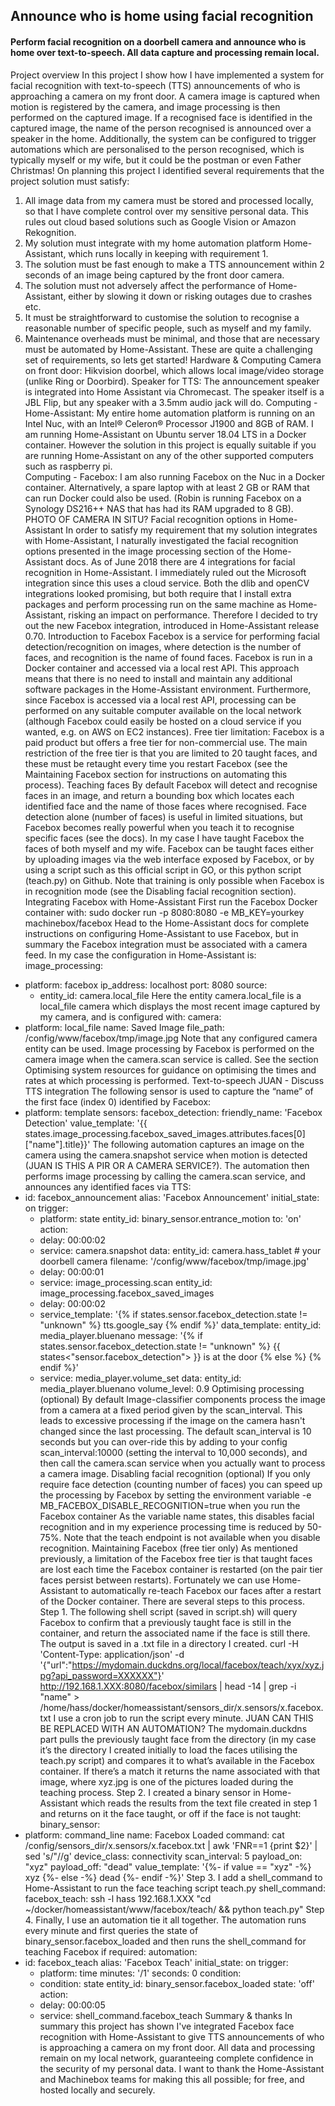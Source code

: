 ## Announce who is home using facial recognition

#### Perform facial recognition on a doorbell camera and announce who is home over text-to-speech. All data capture and processing remain local.

Project overview
In this project I show how I have implemented a system for facial recognition with text-to-speech (TTS) announcements of who is approaching a camera on my front door. A camera image is captured when motion is registered by the camera, and image processing is then performed on the captured image. If a recognised face is identified in the captured image, the name of the person recognised is announced over a speaker in the home. Additionally, the system can be configured to trigger automations which are personalised to the person recognised, which is typically myself or my wife, but it could be the postman or even Father Christmas!
On planning this project I identified several requirements that the project solution must satisfy:
1. All image data from my camera must be stored and processed locally, so that I have complete control over my sensitive personal data. This rules out cloud based solutions such as Google Vision or Amazon Rekognition.
2. My solution must integrate with my home automation platform Home-Assistant, which runs locally in keeping with requirement 1.
3. The solution must be fast enough to make a TTS announcement within 2 seconds of an image being captured by the front door camera.
4. The solution must not adversely affect the performance of Home-Assistant, either by slowing it down or risking outages due to crashes etc.
5.  It must be straightforward to customise the solution to recognise a reasonable number of specific people, such as myself and my family.
6. Maintenance overheads must be minimal, and those that are necessary must be automated by Home-Assistant.
These are quite a challenging set of requirements, so lets get started!
Hardware & Computing
Camera on front door: Hikvision doorbel, which allows local image/video storage (unlike Ring or Doorbird).
Speaker for TTS: The announcement speaker is integrated into Home Assistant via Chromecast.  The speaker itself is a JBL Flip, but any speaker with a 3.5mm audio jack will do.
Computing - Home-Assistant: My entire home automation platform is running on an Intel Nuc, with an Intel® Celeron® Processor J1900 and 8GB of RAM. I am running Home-Assistant on Ubuntu server 18.04 LTS in a Docker container. However the solution in this project is equally suitable if you are running Home-Assistant on any of the other supported computers such as raspberry pi.  
Computing - Facebox: I am also running Facebox on the Nuc in a Docker container. Alternatively, a spare laptop with at least 2 GB or RAM that can run Docker could also be used. (Robin is running Facebox on a Synology DS216++ NAS that has had its RAM upgraded to 8 GB).
PHOTO OF CAMERA IN SITU?
Facial recognition options in Home-Assistant
In order to satisfy my requirement that my solution integrates with Home-Assistant, I naturally investigated the facial recognition options presented in the image processing section of the Home-Assistant docs. As of June 2018 there are 4 integrations for facial recognition in Home-Assistant. I immediately ruled out the Microsoft integration since this uses a cloud service. Both the dlib and openCV integrations looked promising, but both require that I install extra packages and perform processing run on the same machine as Home-Assistant, risking an impact on performance. Therefore I decided to try out the new Facebox integration, introduced in Home-Assistant release 0.70.
Introduction to Facebox
Facebox is a service for performing facial detection/recognition on images, where detection is the number of faces, and recognition is the name of found faces. Facebox is run in a Docker container and accessed via a local rest API. This  approach means that there is no need to install and maintain any additional software packages in the Home-Assistant environment. Furthermore, since Facebox is accessed via a local rest API, processing can be performed on any suitable computer available on the local network (although Facebox could easily be hosted on a cloud service if you wanted, e.g. on AWS on EC2 instances).
Free tier limitation: Facebox is a paid product but offers a free tier for non-commercial use. The main restriction of the free tier is that you are limited to 20 taught faces, and these must be retaught every time you restart Facebox (see the Maintaining Facebox section for instructions on automating this process).
Teaching faces
By default Facebox will detect and recognise faces in an image, and return a bounding box which locates each identified face and the name of those faces where recognised. Face detection alone (number of faces) is useful in limited situations, but Facebox becomes really powerful when you teach it to recognise specific faces (see the docs). In my case I have taught Facebox the faces of both myself and my wife. Facebox can be taught faces either by uploading images via the web interface exposed by Facebox, or by using a script such as this official script in GO, or this python script (teach.py) on Github. Note that training is only possible when Facebox is in recognition mode (see the Disabling facial recognition section).
Integrating Facebox with Home-Assistant
First run the Facebox Docker container with:
sudo docker run -p 8080:8080 -e MB_KEY=yourkey machinebox/facebox
Head to the Home-Assistant docs for complete instructions on configuring Home-Assistant to use Facebox, but in summary the Facebox integration must be associated with a camera feed. In my case the configuration in Home-Assistant is:
image_processing:
  - platform: facebox
    ip_address: localhost
    port: 8080
    source:
      - entity_id: camera.local_file
Here the entity camera.local_file is a local_file camera which displays the most recent image captured by my camera, and is configured with:
camera:
- platform: local_file
  name: Saved Image
  file_path: /config/www/facebox/tmp/image.jpg
Note that any configured camera entity can be used. Image processing by Facebox is performed on the camera image when the camera.scan service is called. See the section Optimising system resources for guidance on optimising the times and rates at which processing is performed.
Text-to-speech
JUAN - Discuss TTS integration
The following sensor is used to capture the “name” of the first face (index 0) identified by Facebox:
- platform: template
  sensors:
    facebox_detection:
      friendly_name: 'Facebox Detection'
       value_template: '{{ states.image_processing.facebox_saved_images.attributes.faces[0]["name"].title}}'
The following automation captures an image on the camera using the camera.snapshot service when motion is detected (JUAN IS THIS A PIR OR A CAMERA SERVICE?). The automation then performs image processing by calling the camera.scan service, and announces any identified faces via TTS:
- id: facebox_announcement
  alias: 'Facebox Announcement'
  initial_state: on
  trigger:
    - platform: state
      entity_id: binary_sensor.entrance_motion
      to: 'on'
  action:
    - delay: 00:00:02
    - service: camera.snapshot
      data:
        entity_id: camera.hass_tablet  # your doorbell camera
        filename: '/config/www/facebox/tmp/image.jpg'
    - delay: 00:00:01
    - service: image_processing.scan
      entity_id: image_processing.facebox_saved_images
    - delay: 00:00:02
    - service_template: '{% if states.sensor.facebox_detection.state != "unknown" %} tts.google_say {% endif %}'
      data_template:
        entity_id: media_player.bluenano <chromecast>
        message: '{% if states.sensor.facebox_detection.state != "unknown" %}  {{ states<"sensor.facebox_detection"> }} is at the door {% else %} {% endif %}'
    - service: media_player.volume_set
      data:
        entity_id: media_player.bluenano
        volume_level: 0.9
Optimising processing (optional)
By default Image-classifier components process the image from a camera at a fixed period given by the scan_interval. This leads to excessive processing if the image on the camera hasn't changed since the last processing. The default scan_interval is 10 seconds but you can over-ride this by adding to your config scan_interval:10000 (setting the interval to 10,000 seconds), and then call the camera.scan service when you actually want to process a camera image.
Disabling facial recognition (optional)
If you only require face detection (counting number of faces) you can speed up the processing by Facebox by setting the environment variable -e MB_FACEBOX_DISABLE_RECOGNITION=true when you run the Facebox container As the variable name states, this disables facial recognition and in my experience processing time is reduced by 50-75%. Note that the teach endpoint is not available when you disable recognition.
Maintaining Facebox (free tier only)
As mentioned previously, a limitation of the Facebox free tier is that taught faces are lost each time the Facebox container is restarted (on the pair tier faces persist between restarts). Fortunately we can use Home-Assistant to automatically re-teach Facebox our faces after a restart of the Docker container. There are several steps to this process.
Step 1. The following shell script (saved in script.sh) will query Facebox to confirm that a previously taught face is still in the container, and return the associated name if the face is still there. The output is saved in a .txt file in a directory I created.
curl -H 'Content-Type: application/json' -d '{"url":"https://mydomain.duckdns.org/local/facebox/teach/xyx/xyz.jpg?api_password=XXXXXX"}' http://192.168.1.XXX:8080/facebox/similars | head -14 | grep -i "name" > /home/hass/docker/homeassistant/sensors_dir/x.sensors/x.facebox.txt
I use a cron job to run the script every minute. JUAN CAN THIS BE REPLACED WITH AN AUTOMATION?
The mydomain.duckdns part pulls the previously taught face from the directory (in my case it’s the directory I created initially to load the faces utilising the teach.py script) and compares it to what’s available in the Facebox container. If there’s a match it returns the name associated with that image, where xyz.jpg is one of the pictures loaded during the teaching process.
Step 2. I created a binary sensor in Home-Assistant which reads the results from the text file created in step 1 and returns on it the face taught, or off if the face is not taught:
binary_sensor:
- platform: command_line
   name: Facebox Loaded
   command: cat /config/sensors_dir/x.sensors/x.facebox.txt | awk 'FNR==1 {print $2}' | sed 's/"//g'
   device_class: connectivity
   scan_interval: 5
   payload_on: "xyz"
   payload_off: "dead"
   value_template: '{%- if value == "xyz" -%} xyz {%- else -%} dead {%- endif -%}'
Step 3. I add a shell_command to Home-Assistant to run the face teaching script teach.py
shell_command:
 facebox_teach: ssh -l hass 192.168.1.XXX "cd ~/docker/homeassistant/www/facebox/teach/ && python teach.py"
Step 4.  Finally, I use an automation tie it all together. The automation runs every minute and first queries the state of binary_sensor.facebox_loaded and then runs the shell_command for teaching Facebox if required:
automation:
- id: facebox_teach
  alias: 'Facebox Teach'
  initial_state: on
  trigger:
    - platform: time
      minutes: '/1'
      seconds: 0
  condition:
    - condition: state
      entity_id: binary_sensor.facebox_loaded
      state: 'off'
  action:
    - delay: 00:00:05
    - service: shell_command.facebox_teach
Summary & thanks
In summary this project has shown I've integrated Facebox face recognition with Home-Assistant to give TTS announcements of who is approaching a camera on my front door. All data and processing remain on my local network, guaranteeing complete confidence in the security of my personal data.
I want to thank the Home-Assistant and Machinebox teams for making this all possible; for free, and hosted locally and securely.
